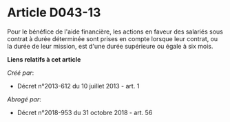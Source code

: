 # Article D043-13

Pour le bénéfice de l'aide financière, les actions en faveur des salariés sous contrat à durée déterminée sont prises en
compte lorsque leur contrat, ou la durée de leur mission, est d'une durée supérieure ou égale à six mois.

**Liens relatifs à cet article**

_Créé par_:

  - Décret n°2013-612 du 10 juillet 2013 - art. 1

_Abrogé par_:

  - Décret n°2018-953 du 31 octobre 2018 - art. 56
